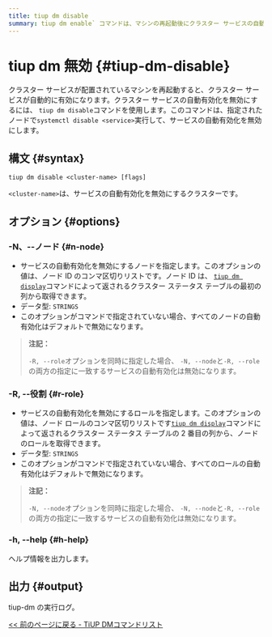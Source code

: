 ```yaml
---
title: tiup dm disable
summary: tiup dm enable` コマンドは、マシンの再起動後にクラスター サービスの自動有効化を無効にするために使用されます。`-N, --node` などのオプションを使用してノードを指定し、`-R, --role` を使用して自動有効化を無効にするロールを指定できます。出力は、tiup-dm コマンドの実行ログです。
---
```


# tiup dm 無効 {#tiup-dm-disable}

クラスター サービスが配置されているマシンを再起動すると、クラスター サービスが自動的に有効になります。クラスター サービスの自動有効化を無効にするには、 `tiup dm disable`コマンドを使用します。このコマンドは、指定されたノードで`systemctl disable <service>`実行して、サービスの自動有効化を無効にします。

## 構文 {#syntax}

```shell
tiup dm disable <cluster-name> [flags]
```

`<cluster-name>`は、サービスの自動有効化を無効にするクラスターです。

## オプション {#options}

### -N、--ノード {#n-node}

-   サービスの自動有効化を無効にするノードを指定します。このオプションの値は、ノード ID のコンマ区切りリストです。ノード ID は、 [`tiup dm display`](/tiup/tiup-component-dm-display.md)コマンドによって返されるクラスター ステータス テーブルの最初の列から取得できます。
-   データ型: `STRINGS`
-   このオプションがコマンドで指定されていない場合、すべてのノードの自動有効化はデフォルトで無効になります。

> **注記：**
>
> `-R, --role`オプションを同時に指定した場合、 `-N, --node`と`-R, --role`の両方の指定に一致するサービスの自動有効化は無効になります。

### -R, --役割 {#r-role}

-   サービスの自動有効化を無効にするロールを指定します。このオプションの値は、ノード ロールのコンマ区切りリストです[`tiup dm display`](/tiup/tiup-component-dm-display.md)コマンドによって返されるクラスター ステータス テーブルの 2 番目の列から、ノードのロールを取得できます。
-   データ型: `STRINGS`
-   このオプションがコマンドで指定されていない場合、すべてのロールの自動有効化はデフォルトで無効になります。

> **注記：**
>
> `-N, --node`オプションを同時に指定した場合、 `-N, --node`と`-R, --role`の両方の指定に一致するサービスの自動有効化は無効になります。

### -h, --help {#h-help}

ヘルプ情報を出力します。

## 出力 {#output}

tiup-dm の実行ログ。

[&lt;&lt; 前のページに戻る - TiUP DMコマンドリスト](/tiup/tiup-component-dm.md#command-list)
